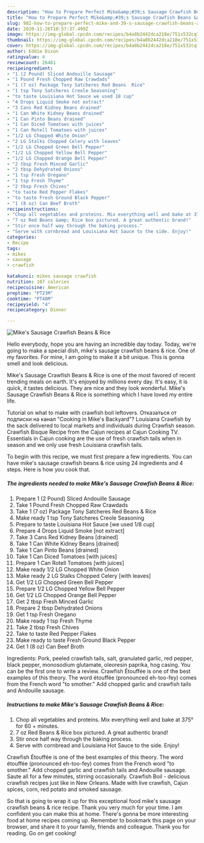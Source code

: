 ```yaml
---
description: "How to Prepare Perfect Mike&amp;#39;s Sausage Crawfish Beans &amp;amp; Rice"
title: "How to Prepare Perfect Mike&amp;#39;s Sausage Crawfish Beans &amp;amp; Rice"
slug: 982-how-to-prepare-perfect-mike-and-39-s-sausage-crawfish-beans-and-amp-rice
date: 2020-11-26T10:57:37.499Z
image: https://img-global.cpcdn.com/recipes/b4a8b2442dca218e/751x532cq70/mikes-sausage-crawfish-beans-rice-recipe-main-photo.jpg
thumbnail: https://img-global.cpcdn.com/recipes/b4a8b2442dca218e/751x532cq70/mikes-sausage-crawfish-beans-rice-recipe-main-photo.jpg
cover: https://img-global.cpcdn.com/recipes/b4a8b2442dca218e/751x532cq70/mikes-sausage-crawfish-beans-rice-recipe-main-photo.jpg
author: Eddie Dixon
ratingvalue: 4
reviewcount: 26461
recipeingredient:
- "1 (2 Pound) Sliced Andouille Sausage"
- "1 Pound Fresh Chopped Raw Crawdads"
- "1 (7 oz) Package Tony Satcheres Red Beans  Rice"
- "1 tsp Tony Satcheres Creole Seasoning"
- "to taste Louisiana Hot Sauce we used 18 cup"
- "4 Drops Liquid Smoke not extract"
- "3 Cans Red Kidney Beans drained"
- "1 Can White Kidney Beans drained"
- "1 Can Pinto Beans drained"
- "1 Can Diced Tomatoes with juices"
- "1 Can Rotell Tomatoes with juices"
- "1/2 LG Chopped White Onion"
- "2 LG Stalks Chopped Celery with leaves"
- "1/2 LG Chopped Green Bell Pepper"
- "1/2 LG Chopped Yellow Bell Pepper"
- "1/2 LG Chopped Orange Bell Pepper"
- "2 tbsp Fresh Minced Garlic"
- "2 tbsp Dehydrated Onions"
- "1 tsp Fresh Oregano"
- "1 tsp Fresh Thyme"
- "2 tbsp Fresh Chives"
- "to taste Red Pepper Flakes"
- "to taste Fresh Ground Black Pepper"
- "1 (8 oz) Can Beef Broth"
recipeinstructions:
- "Chop all vegetables and proteins. Mix everything well and bake at 375° for 60 + minutes."
- "7 oz Red Beans &amp; Rice box pictured. A great authentic brand!"
- "Stir once half way through the baking process."
- "Serve with cornbread and Louisiana Hot Sauce to the side. Enjoy!"
categories:
- Recipe
tags:
- mikes
- sausage
- crawfish

katakunci: mikes sausage crawfish 
nutrition: 107 calories
recipecuisine: American
preptime: "PT23M"
cooktime: "PT40M"
recipeyield: "4"
recipecategory: Dinner

---
```



![Mike&#39;s Sausage Crawfish Beans &amp; Rice](https://img-global.cpcdn.com/recipes/b4a8b2442dca218e/751x532cq70/mikes-sausage-crawfish-beans-rice-recipe-main-photo.jpg)

Hello everybody, hope you are having an incredible day today. Today, we're going to make a special dish, mike&#39;s sausage crawfish beans &amp; rice. One of my favorites. For mine, I am going to make it a bit unique. This is gonna smell and look delicious.

Mike&#39;s Sausage Crawfish Beans &amp; Rice is one of the most favored of recent trending meals on earth. It's enjoyed by millions every day. It's easy, it is quick, it tastes delicious. They are nice and they look wonderful. Mike&#39;s Sausage Crawfish Beans &amp; Rice is something which I have loved my entire life.

Tutorial on what to make with crawfish boil leftovers. Отказаться от подписки на канал &#34;Cooking in Mike&#39;s Backyard&#34;? Louisiana Crawfish by the sack delivered to local markets and individuals during Crawfish season. Crawfish Bisque Recipe from the Cajun recipes at Cajun Cooking TV. Essentials in Cajun cooking are the use of fresh crawfish tails when in season and we only use fresh Louisiana crawfish tails.


To begin with this recipe, we must first prepare a few ingredients. You can have mike&#39;s sausage crawfish beans &amp; rice using 24 ingredients and 4 steps. Here is how you cook that.

<!--inarticleads1-->

##### The ingredients needed to make Mike&#39;s Sausage Crawfish Beans &amp; Rice:

1. Prepare 1 (2 Pound) Sliced Andouille Sausage
1. Take 1 Pound Fresh Chopped Raw Crawdads
1. Take 1 (7 oz) Package Tony Satcheres Red Beans &amp; Rice
1. Make ready 1 tsp Tony Satcheres Creole Seasoning
1. Prepare to taste Louisiana Hot Sauce [we used 1/8 cup]
1. Prepare 4 Drops Liquid Smoke [not extract]
1. Take 3 Cans Red Kidney Beans [drained]
1. Take 1 Can White Kidney Beans [drained]
1. Take 1 Can Pinto Beans [drained]
1. Take 1 Can Diced Tomatoes [with juices]
1. Prepare 1 Can Rotell Tomatoes [with juices]
1. Make ready 1/2 LG Chopped White Onion
1. Make ready 2 LG Stalks Chopped Celery [with leaves]
1. Get 1/2 LG Chopped Green Bell Pepper
1. Prepare 1/2 LG Chopped Yellow Bell Pepper
1. Get 1/2 LG Chopped Orange Bell Pepper
1. Get 2 tbsp Fresh Minced Garlic
1. Prepare 2 tbsp Dehydrated Onions
1. Get 1 tsp Fresh Oregano
1. Make ready 1 tsp Fresh Thyme
1. Take 2 tbsp Fresh Chives
1. Take to taste Red Pepper Flakes
1. Make ready to taste Fresh Ground Black Pepper
1. Get 1 (8 oz) Can Beef Broth


Ingredients: Pork, peeled crawfish tails, salt, granulated garlic, red pepper, black pepper, monosodium glutamate, oleoresin paprika, hog casing. You can be the first one to write a review. Crawfish Étouffée is one of the best examples of this theory. The word étouffée (pronounced eh-too-fey) comes from the French word &#34;to smother.&#34; Add chopped garlic and crawfish tails and Andouille sausage. 

<!--inarticleads2-->

##### Instructions to make Mike&#39;s Sausage Crawfish Beans &amp; Rice:

1. Chop all vegetables and proteins. Mix everything well and bake at 375° for 60 + minutes.
1. 7 oz Red Beans &amp; Rice box pictured. A great authentic brand!
1. Stir once half way through the baking process.
1. Serve with cornbread and Louisiana Hot Sauce to the side. Enjoy!


Crawfish Étouffée is one of the best examples of this theory. The word étouffée (pronounced eh-too-fey) comes from the French word &#34;to smother.&#34; Add chopped garlic and crawfish tails and Andouille sausage. Saute all for a few minutes, stirring occasionally. Crawfish Boil - delicious crawfish recipes just like in New Orleans. Made with live crawfish, Cajun spices, corn, red potato and smoked sausage. 

So that is going to wrap it up for this exceptional food mike&#39;s sausage crawfish beans &amp; rice recipe. Thank you very much for your time. I am confident you can make this at home. There's gonna be more interesting food at home recipes coming up. Remember to bookmark this page on your browser, and share it to your family, friends and colleague. Thank you for reading. Go on get cooking!
